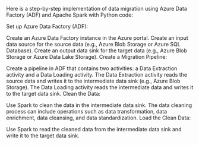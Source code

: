 Here is a step-by-step implementation of data migration using Azure Data Factory (ADF) and Apache Spark with Python code:

Set up Azure Data Factory (ADF):

Create an Azure Data Factory instance in the Azure portal.
Create an input data source for the source data (e.g., Azure Blob Storage or Azure SQL Database).
Create an output data sink for the target data (e.g., Azure Blob Storage or Azure Data Lake Storage).
Create a Migration Pipeline:

Create a pipeline in ADF that contains two activities: a Data Extraction activity and a Data Loading activity.
The Data Extraction activity reads the source data and writes it to the intermediate data sink (e.g., Azure Blob Storage).
The Data Loading activity reads the intermediate data and writes it to the target data sink.
Clean the Data:

Use Spark to clean the data in the intermediate data sink.
The data cleaning process can include operations such as data transformation, data enrichment, data cleansing, and data standardization.
Load the Clean Data:

Use Spark to read the cleaned data from the intermediate data sink and write it to the target data sink.